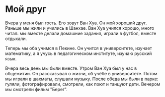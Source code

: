 # Мой друг

Вчера у меня был гость. Его зовут Ван Хуа. Он мой хороший друг.
Раньше мы жили и учились в Шанхае. Ван Хуа учился хорошо,
много читал. мы вместе делали домашние задания,
играли в футбол, вместе отдыхали.

Теперь мы оба учимся в Пекине. Он учится в университете,
изучает математику, а я учусь в педагогическом институте,
изучаю русский язык.

Вчера весь день мы были вместе.
Утром Ван Хуа был у нас в общежитии.
Он рассказывал о жизни, об учёбе в университете.
Потом мы играли в шахматы, слушали музыку.
После обеда мы были в парке: гуляли, фотографировали,
смотрели, как поют и танцуют дети.
Вечером мы смотрели фильм "Берег". 
